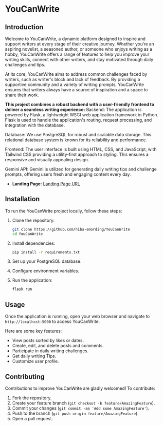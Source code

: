 # YouCanWrite

## Introduction

Welcome to YouCanWrite, a dynamic platform designed to inspire and support writers at every stage of their creative journey. Whether you're an aspiring novelist, a seasoned author, or someone who enjoys writing as a hobby, YouCanWrite offers a range of features to help you improve your writing skills, connect with other writers, and stay motivated through daily challenges and tips.

At its core, YouCanWrite aims to address common challenges faced by writers, such as writer's block and lack of feedback. By providing a supportive community and a variety of writing prompts, YouCanWrite ensures that writers always have a source of inspiration and a space to share their work.

**This project combines a robust backend with a user-friendly frontend to deliver a seamless writing experience:**
Backend: The application is powered by Flask, a lightweight WSGI web application framework in Python. Flask is used to handle the application's routing, request processing, and integration with the database.

Database: We use PostgreSQL for robust and scalable data storage. This relational database system is known for its reliability and performance.

Frontend: The user interface is built using HTML, CSS, and JavaScript, with Tailwind CSS providing a utility-first approach to styling. This ensures a responsive and visually appealing design.

Gemini API: Gemini is utilized for generating daily writing tips and challenge prompts, offering users fresh and engaging content every day.


- **Landing Page:** [Landing Page URL](https://hiba-emording.github.io/youcanwrite-landing/)

## Installation

To run the YouCanWrite project locally, follow these steps:

1. Clone the repository:
   ```bash
   git clone https://github.com/hiba-emording/YouCanWrite
   cd YouCanWrite
   ```

2. Install dependencies:
   ```bash
   pip install -r requirements.txt
   ```

3. Set up your PostgreSQL database.

4. Configure environment variables.

5. Run the application:
   ```bash
   flask run
   ```

## Usage

Once the application is running, open your web browser and navigate to `http://localhost:5000` to access YouCanWrite.

Here are some key features:
- View posts sorted by likes or dates.
- Create, edit, and delete posts and comments.
- Participate in daily writing challenges.
- Get daily writing Tips.
- Customize user profile.

## Contributing

Contributions to improve YouCanWrite are gladly welcomed!
To contribute:
1. Fork the repository.
2. Create your feature branch (`git checkout -b feature/AmazingFeature`).
3. Commit your changes (`git commit -am 'Add some AmazingFeature'`).
4. Push to the branch (`git push origin feature/AmazingFeature`).
5. Open a pull request.
